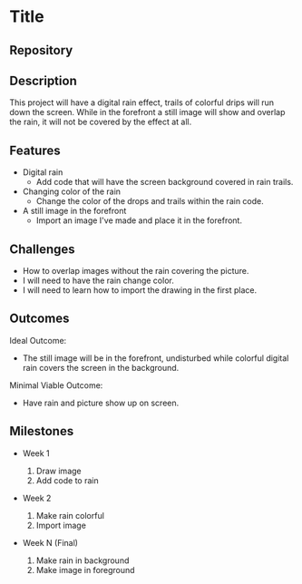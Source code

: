 # Title

## Repository
<Link to your project's public GitHub respository>

## Description
This project will have a digital rain effect, trails of colorful drips will run down the screen. While in the forefront a still image will show and overlap the rain, it will not be covered by the effect at all.

## Features
- Digital rain
	- Add code that will have the screen background covered in rain trails.
- Changing color of the rain
	- Change the color of the drops and trails within the rain code.
- A still image in the forefront 
	- Import an image I've made and place it in the forefront.

## Challenges
- How to overlap images without the rain covering the picture.
- I will need to have the rain change color.
- I will need to learn how to import the drawing in the first place.

## Outcomes
Ideal Outcome:
- The still image will be in the forefront, undisturbed while colorful digital rain covers the screen in the background.

Minimal Viable Outcome:
- Have rain and picture show up on screen.

## Milestones

- Week 1
  1. Draw image
  2. Add code to rain

- Week 2
  1. Make rain colorful
  2. Import image

- Week N (Final)
  1. Make rain in background
  2. Make image in foreground
